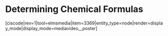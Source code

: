 
# Determining Chemical Formulas

[ciscode|rev=1|tool=elmsmedia|item=3369|entity_type=node|render=display_mode|display_mode=mediavideo__poster]